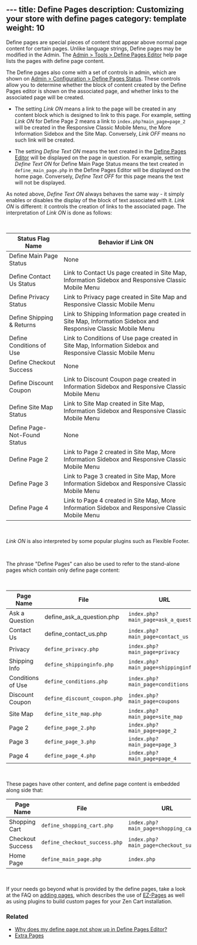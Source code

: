 
\---
title: Define Pages 
description: Customizing your store with define pages 
category: template
weight: 10
---

Define pages are special pieces of content that appear above normal page content for certain pages.  Unlike language strings, Define pages may be modified in the Admin.  The [Admin > Tools > Define Pages Editor](/user/admin_pages/tools/define_pages/) help page lists the pages with define page content. 

The Define pages also come with a set of controls in admin, which are shown on [Admin > Configuration > Define Pages Status](/user/admin_pages/configuration/configuration_definepagestatus/).  These controls allow you to determine whether the block of content created by the Define Pages editor is shown on the associated page, and whether links to the associated page will be created. 

- The setting _Link ON_ means a link to the page will be created in any content block which is designed to link to this page.  For example, setting _Link ON_ for Define Page 2 means a link to `index.php?main_page=page_2` will be created in the Responsive Classic Mobile Menu, the More Information Sidebox and the Site Map.  Conversely, _Link OFF_ means no such link will be created. 

- The setting _Define Text ON_ means the text created in the [Define Pages Editor](/user/admin_pages/tools/define_pages/) will be displayed on the page in question.  For example, setting _Define Text ON_ for Define Main Page Status means the text created in `define_main_page.php` in the Define Pages Editor will be displayed on the home page. Conversely, _Define Text OFF_ for this page means the text will not be displayed.

As noted above, _Define Text ON_ always behaves the same way - it simply enables or disables the display of the block of text associated with it.  _Link ON_ is different: it controls the creation of links to the associated page.  The interpretation of _Link ON_ is done as follows: 

<br>

Status Flag Name | Behavior if Link ON 
-----------------|-------
Define Main Page Status | None
Define Contact Us Status | Link to Contact Us page created in Site Map, Information Sidebox and Responsive Classic Mobile Menu
Define Privacy Status | Link to Privacy page created in Site Map and Responsive Classic Mobile Menu
Define Shipping & Returns | Link to Shipping Information page created in Site Map, Information Sidebox and Responsive Classic Mobile Menu
Define Conditions of Use | Link to Conditions of Use page created in Site Map, Information Sidebox and Responsive Classic Mobile Menu
Define Checkout Success | None
Define Discount Coupon | Link to Discount Coupon page created in Information Sidebox and Responsive Classic Mobile Menu
Define Site Map Status | Link to Site Map created in Site Map, Information Sidebox and Responsive Classic Mobile Menu
Define Page-Not-Found Status | None
Define Page 2 | Link to Page 2 created in Site Map, More Information Sidebox and Responsive Classic Mobile Menu
Define Page 3 | Link to Page 3 created in Site Map, More Information Sidebox and Responsive Classic Mobile Menu
Define Page 4 | Link to Page 4 created in Site Map, More Information Sidebox and Responsive Classic Mobile Menu

<br>

_Link ON_ is also interpreted by some popular plugins such as Flexible Footer. 

<br>

The phrase "Define Pages" can also be used to refer to the stand-alone pages which contain only define page content: 

<br>

Page Name | File| URL 
----------|-----|-----
Ask a Question | define_ask_a_question.php | `index.php?main_page=ask_a_question` 
Contact Us | define_contact_us.php | `index.php?main_page=contact_us` 
Privacy | `define_privacy.php` | `index.php?main_page=privacy`  
Shipping Info | `define_shippinginfo.php` | `index.php?main_page=shippinginfo` 
Conditions of Use | `define_conditions.php` | `index.php?main_page=conditions` 
Discount Coupon | `define_discount_coupon.php` | `index.php?main_page=coupons` 
Site Map  | `define_site_map.php` | `index.php?main_page=site_map`  
Page 2 |  `define_page_2.php` | `index.php?main_page=page_2`
Page 3 |  `define_page_3.php` | `index.php?main_page=page_3` 
Page 4 | `define_page_4.php` | `index.php?main_page=page_4`  

<br>

These pages have other content, and define page content is embedded along side that: 


Page Name |  File | URL 
----------|-------|-----
Shopping Cart |`define_shopping_cart.php` |  `index.php?main_page=shopping_cart`
Checkout Success |`define_checkout_success.php` |  `index.php?main_page=checkout_success`
Home Page |`define_main_page.php` |  `index.php`


<br>

If your needs go beyond what is provided by the define pages, take a look at the FAQ on [adding pages](/user/customizing/add_pages/), which describes the use of [EZ-Pages](/user/ezpages/) as well as using plugins to build custom pages for your Zen Cart installation. 

### Related 

- [ Why does my define page not show up in Define Pages Editor?](/user/troubleshooting/define_not_showing/)
- [ Extra Pages](/user/template/extra_pages/)

